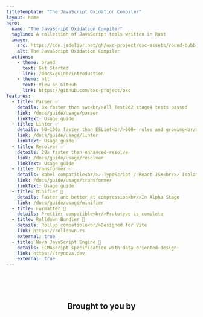```yaml
---
titleTemplate: "The JavaScript Oxidation Compiler"
layout: home
hero:
  name: "The JavaScript Oxidation Compiler"
  tagline: A collection of JavaScript tools written in Rust
  image:
    src: https://cdn.jsdelivr.net/gh/oxc-project/oxc-assets/round-bubbles.png
    alt: The JavaScript Oxidation Compiler
  actions:
    - theme: brand
      text: Get Started
      link: /docs/guide/introduction
    - theme: alt
      text: View on GitHub
      link: https://github.com/oxc-project/oxc
features:
  - title: Parser ✅
    details: 3x faster than swc<br/>All Test262 stage4 tests passed
    link: /docs/guide/usage/parser
    linkText: Usage guide
  - title: Linter ✅
    details: 50~100x faster than ESLint<br/>600+ rules and growing<br/>Type-aware Linting
    link: /docs/guide/usage/linter
    linkText: Usage guide
  - title: Resolver ✅
    details: 28x faster than enhanced-resolve
    link: /docs/guide/usage/resolver
    linkText: Usage guide
  - title: Transformer ✅
    details: Babel compatible<br/>✓ TypeScript / React JSX<br/>✓ Isolated Declarations DTS Emit
    link: /docs/guide/usage/transformer
    linkText: Usage guide
  - title: Minifier 🚧
    details: Faster and better at compression<br/>In Alpha Stage
    link: /docs/guide/usage/minifier
  - title: Formatter 🚧
    details: Prettier compatible<br/>Prototype is complete
  - title: Rolldown Bundler 🚧
    details: Rollup compatible<br/>Designed for Vite
    link: https://rolldown.rs
    external: true
  - title: Nova JavaScript Engine 🚧
    details: ECMAScript specification with data-oriented design
    link: https://trynova.dev
    external: true
---
```


<style>
.VPHero .VPImage.image-src {
  max-width: 90%;
}

h2.voidzero-lead {
  text-align: center;
  padding-top: 60px;
}

.voidzero {
  display: block;
  width: 300px;
  height: 74px;
  margin: 30px auto -20px;
  background-image: url(https://voidzero.dev/logo.svg);
  background-repeat: no-repeat;
  background-size: auto 74px;
  background-position: center;
}

.dark .voidzero {
  background-image: url(https://voidzero.dev/logo-white.svg);
}

.sponsors {
  text-align: center;
  padding-top: 60px;
  display: grid;
  justify-items: center;

  /* Support narrow viewport */
  svg {
    width: 100%;
    height: auto;
  }
}
</style>

<script setup>
import SponsorsSVG from '../public/sponsors.svg?raw'
import { onMounted } from 'vue'

onMounted(() => {
  const img = document.querySelector('.VPHero .VPImage.image-src');
  img.onclick = () => {
    img.src = 'https://raw.githubusercontent.com/oxc-project/oxc-assets/main/uwu.png';
    img.alt = 'Oxc Kawaii Logo by @icarusgkx';
    img.style = "max-width:90%";
  };
})
</script>

<h2 class="voidzero-lead">Brought to you by</h2>

<a class="voidzero" href="https://voidzero.dev/" target="_blank" title="voidzero.dev"></a>

<div class="sponsors">
  <div v-html="SponsorsSVG"></div>
</div>
